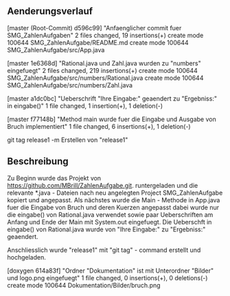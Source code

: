 ## Aenderungsverlauf

[master (Root-Commit) d596c99] "Anfaenglicher commit fuer SMG_ZahlenAufgaben"
 2 files changed, 19 insertions(+)
 create mode 100644 SMG_ZahlenAufgabe/README.md
 create mode 100644 SMG_ZahlenAufgabe/src/App.java
 
[master 1e6368d] "Rational.java und Zahl.java wurden zu "numbers" eingefuegt"
 2 files changed, 219 insertions(+)
 create mode 100644 SMG_ZahlenAufgabe/src/numbers/Rational.java
 create mode 100644 SMG_ZahlenAufgabe/src/numbers/Zahl.java

[master a1dc0bc] "Ueberschrift "Ihre Eingabe:" geaendert zu "Ergebniss:" in eingabe()"
 1 file changed, 1 insertion(+), 1 deletion(-)

[master f77148b] "Method main wurde fuer die Eingabe und Ausgabe von Bruch implementiert"
 1 file changed, 6 insertions(+), 1 deletion(-)

git tag release1 -m Erstellen von "release1"

 ## Beschreibung
 Zu Beginn wurde das Projekt von https://github.com/MBrill/ZahlenAufgabe.git. runtergeladen und die relevante *.java - Dateien nach neu angelegten Project SMG_ZahlenAufgabe kopiert und angepasst.
 Als nächstes wurde die Main - Methode in App.java fuer die Eingabe von Bruch und deren Kuerzen angepasst dabei wurde nur die eingabe() von Rational.java verwendet sowie paar Ueberschriften am Anfang und Ende
 der Main mit System.out eingefuegt. Die Ueberschft in eingabe() von Rational.java wurde von "Ihre Eingabe:" zu "Ergebniss:" geaendert.

Anschliesslich wurde "release1" mit "git tag" - command erstellt und hochgeladen.

[doxygen 614a83f] "Ordner "Dokumentation" ist mit Unterordner "Bilder" und logo.png eingefuegt"
 1 file changed, 0 insertions(+), 0 deletions(-)
 create mode 100644 Dokumentation/Bilder/bruch.png
